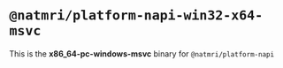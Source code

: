 # `@natmri/platform-napi-win32-x64-msvc`

This is the **x86_64-pc-windows-msvc** binary for `@natmri/platform-napi`
